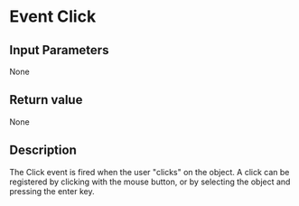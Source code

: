 # Event Click #
## Input Parameters ##
None
## Return value ##
None
## Description ##
The Click event is fired when the user "clicks" on the object. A click can be registered by clicking with the mouse button, or by selecting the object and pressing the enter key.
